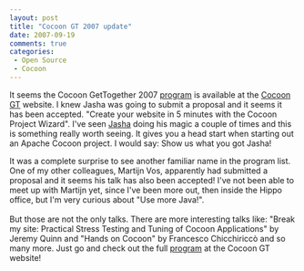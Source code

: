 ```yaml
---
layout: post
title: "Cocoon GT 2007 update"
date: 2007-09-19
comments: true
categories:
 - Open Source
 - Cocoon
---
```


It seems the Cocoon GetTogether 2007 <a href="http://www.cocoongt.org/PROGRAM.html" target="_blank">program</a> is available at the <a href="http://www.cocoongt.org" target="_blank">Cocoon GT</a> website. I knew Jasha was going to submit a proposal and it seems it has been accepted. "Create your website in 5 minutes with the Cocoon Project Wizard". I've seen <a href="http://blogs.hippo.nl/jasha/" target="_blank">Jasha</a> doing his magic a couple of times and this is something really worth seeing. It gives you a head start when starting out an Apache Cocoon project. I would say: Show us what you got Jasha!

It was a complete surprise to see another familiar name in the program list. One of my other colleagues, Martijn Vos, apparently had submitted a proposal and it seems his talk has also been accepted! I've not been able to meet up with Martijn yet, since I've been more out, then inside the Hippo office, but I'm very curious about "Use more Java!".<br/><br/>But those are not the only talks. There are more interesting talks like: "Break my site: Practical Stress Testing and Tuning of Cocoon Applications" by Jeremy Quinn and "Hands on Cocoon" by Francesco Chicchiriccò and so many more. Just go and check out the full <a href="http://www.cocoongt.org/PROGRAM.html" target="_blank">program</a> at the Cocoon GT website!

